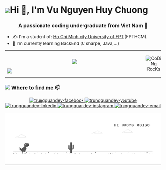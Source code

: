 
<h1> <img src="https://emojis.slackmojis.com/emojis/images/1588315024/8823/hyperkitty.gif?1588315024" width="30" />Hi 👋, I'm Vu Nguyen Huy Chuong</h1>

<h3 align="center">A passionate coding undergraduate from Viet Nam 👋</h3>

- ✍ I'm a student of: [Ho Chi Minh city University of FPT](https://uni.fpt.edu.vn/en-US/Default.aspx) (FPTHCM).
- 🌱 I’m currently learning BackEnd (C sharpe, Java,...)









<table style="width:100%;">
  <tr>
    <td>
      <p align="center"> 
    <img width="315" align="center" src="https://github-readme-stats.vercel.app/api/top-langs/?username=vunguyenhuychuong&hide=c%23,powershell,Mathematica,Ruby,Objective-   C,Objective-C%2b%2b,Cuda&title_color=61dafb&text_color=ffffff&icon_color=61dafb&bg_color=20232a&langs_count=8&layout=compact&border_color=61dafb&hide_border=true"  width="100%" />
         </p>
      <p align="center"> 
    <img align="right" width="434" src="https://github-readme-stats.vercel.app/api?username=vunguyenhuychuong&show_icons=true&theme=react&border_color=61dafb&hide_border=true" width="100%" />
       </p>
    </td>
    <td>
      <p align="center"> 
        <img src="https://github.com/SP-XD/SP-XD/blob/main/images/dev-working_rounded.gif?raw=true" href="https://github.com/sp-xd" alt="CoDiNg RocKs"  width="100%"/>
      </p>
    </td>
  </tr>
</table>




<h3> <img src="https://emojis.slackmojis.com/emojis/images/1621024394/39092/cat-roll.gif?1621024394" width="28" /> <a href="https://github.com/xrkffgg/xrkffgg/blob/master/quotations.md"> Where to find me  📫</h3>

<div align="center">
  <a href="https://www.facebook.com/muoi.ngot.92/" target="blank">
    <img src="https://img.icons8.com/bubbles/100/000000/facebook-new.png" alt="trungquandev-facebook" />
  </a>
  <a href="https://www.youtube.com/channel/UCvXZppKx-nIOiWETGxnY_IA" target="blank">
    <img src="https://img.icons8.com/bubbles/100/000000/youtube-squared.png" alt="trungquandev-youtube" />
  </a>
  <a href="#" target="blank">
    <img src="https://img.icons8.com/bubbles/100/000000/linkedin.png" alt="trungquandev-linkedin" />
  </a>
  <a href="#" target="blank">
    <img src="https://img.icons8.com/bubbles/100/000000/instagram.png" alt="trungquandev-instagram" />
  </a>
  <a href="mailto:chuongvnhse150542@fpt.edu.vn" target="top">
    <img src="https://img.icons8.com/bubbles/100/000000/apple-mail.png" alt="trungquandev-email" />
  </a>
</div>





![Dino](https://raw.githubusercontent.com/wangningkai/wangningkai/master/assets/dino.gif)

                                   




